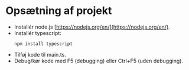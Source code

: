 # Opsætning af projekt

- Installér node.js [https://nodejs.org/en/](https://nodejs.org/en/).
- Installér typescript:
    ```
    npm install typescript
    ```
- Tilføj kode til main.ts.
- Debug/kør kode med F5 (debugging) eller Ctrl+F5 (uden debugging).